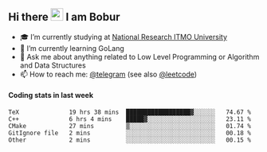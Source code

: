 ## Hi there <img src="https://media.giphy.com/media/hvRJCLFzcasrR4ia7z/giphy.gif" width="25px" height="25px"> I am Bobur

- :mortar_board: I’m currently studying at [National Research ITMO University](https://itmo.ru/)
- :seedling: I’m currently learning GoLang
- :speech_balloon: Ask me about anything related to Low Level Programming or Algorithm and Data Structures
- :mailbox: How to reach me: [@telegram](https://t.me/octoant) (see also [@leetcode](https://leetcode.com/octoant/))    

#### Coding stats in last week

<!--START_SECTION:waka-->

```text
TeX              19 hrs 38 mins  ██████████████████▓░░░░░░   74.67 %
C++              6 hrs 4 mins    █████▓░░░░░░░░░░░░░░░░░░░   23.11 %
CMake            27 mins         ▒░░░░░░░░░░░░░░░░░░░░░░░░   01.74 %
GitIgnore file   2 mins          ░░░░░░░░░░░░░░░░░░░░░░░░░   00.18 %
Other            2 mins          ░░░░░░░░░░░░░░░░░░░░░░░░░   00.15 %
```

<!--END_SECTION:waka-->
